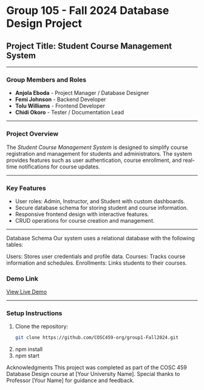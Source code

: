 # Group 105 - Fall 2024 Database Design Project

## Project Title: Student Course Management System

---

### **Group Members and Roles**
- **Anjola Eboda** - Project Manager / Database Designer  
- **Femi Johnson** - Backend Developer  
- **Tolu Williams** - Frontend Developer  
- **Chidi Okoro** - Tester / Documentation Lead  

---

### **Project Overview**
The *Student Course Management System* is designed to simplify course registration and management for students and administrators. The system provides features such as user authentication, course enrollment, and real-time notifications for course updates.

---

### **Key Features**
- User roles: Admin, Instructor, and Student with custom dashboards.
- Secure database schema for storing student and course information.
- Responsive frontend design with interactive features.
- CRUD operations for course creation and management.

---

Database Schema
Our system uses a relational database with the following tables:

Users: Stores user credentials and profile data.
Courses: Tracks course information and schedules.
Enrollments: Links students to their courses.


### **Demo Link**
[View Live Demo](https://www.example.com/project-demo)  

---

### **Setup Instructions**
1. Clone the repository:  
   ```bash
   git clone https://github.com/COSC459-org/group1-Fall2024.git

2. npm install
3. npm start


Acknowledgments
This project was completed as part of the COSC 459 Database Design course at [Your University Name]. Special thanks to Professor [Your Name] for guidance and feedback.





